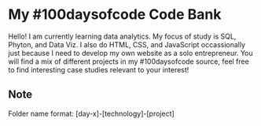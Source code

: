 # My #100daysofcode Code Bank
Hello! I am currently learning data analytics. My focus of study is SQL, Phyton, and Data Viz.
I also do HTML, CSS, and JavaScript occassionally just because I need to develop my own website as a solo entrepreneur.
You will find a mix of different projects in my #100daysofcode source, feel free to find interesting case studies relevant to your interest!

## Note
Folder name format:
[day-x]-[technology]-[project]
